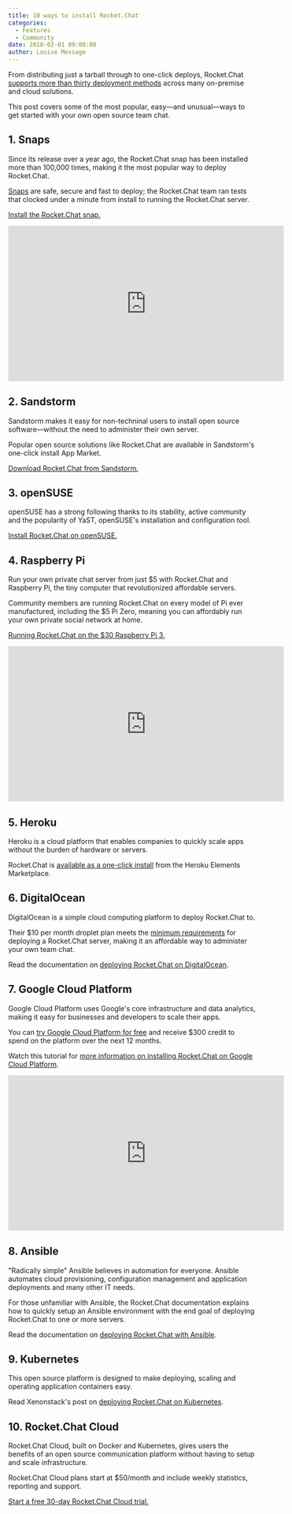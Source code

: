 ```yaml
---
title: 10 ways to install Rocket.Chat
categories:
  - Features
  - Community
date: 2018-02-01 09:00:00
author: Louise Message
---
```

From distributing just a tarball through to one-click deploys, Rocket.Chat
<a target="_blank" href="https://rocket.chat/docs/installation/">supports more than thirty deployment methods</a>  across many on-premise and cloud solutions.

This post covers some of the most popular, easy—and unusual—ways to get started with your own open source team chat.

## 1. Snaps

Since its release over a year ago, the Rocket.Chat snap has been installed more than 100,000 times, making it the most popular way to deploy Rocket.Chat.

<a target="_blank" href="https://snapcraft.io">Snaps</a> are safe, secure and fast to deploy; the Rocket.Chat team ran tests that clocked under a minute from install to running the Rocket.Chat server.

<a target="_blank" href="https://rocket.chat/docs/installation/manual-installation/ubuntu/snaps/">Install the Rocket.Chat snap.</a>

<iframe width="560" height="315" src="https://www.youtube.com/embed/sx1nqxThib8" frameborder="0" allow="autoplay; encrypted-media" allowfullscreen></iframe>

## 2. Sandstorm

Sandstorm makes it easy for non-techninal users to install open source software—without the need to administer their own server.

Popular open source solutions like Rocket.Chat are available in Sandstorm's one-click install App Market.

<a target="_blank" href="https://apps.sandstorm.io/app/vfnwptfn02ty21w715snyyczw0nqxkv3jvawcah10c6z7hj1hnu0">Download Rocket.Chat from Sandstorm.</a>

## 3. openSUSE

openSUSE has a strong following thanks to its stability, active community and the popularity of YaST, openSUSE's installation and configuration tool.

<a target="_blank" href="https://rocket.chat/docs/installation/manual-installation/opensuse/">Install Rocket.Chat on openSUSE.</a>

## 4. Raspberry Pi

Run your own private chat server from just $5 with Rocket.Chat and Raspberry Pi, the tiny computer that revolutionized affordable servers.

Community members are running Rocket.Chat on every model of Pi ever manufactured, including the $5 Pi Zero, meaning you can affordably run your own private social network at home.

<a target="_blank" href="https://github.com/RocketChat/Rocket.Chat.RaspberryPi">Running Rocket.Chat on the $30 Raspberry Pi 3.</a>

<iframe width="560" height="315" src="https://www.youtube.com/embed/BevcvRLsa9Y" frameborder="0" allow="autoplay; encrypted-media" allowfullscreen></iframe>

## 5. Heroku

Heroku is a cloud platform that enables companies to quickly scale apps without the burden of hardware or servers.

Rocket.Chat is <a target="_blank" href="https://elements.heroku.com/buttons/rocketchat/rocket.chat">available as a one-click install</a> from the Heroku Elements Marketplace.

## 6. DigitalOcean

DigitalOcean is a simple cloud computing platform to deploy Rocket.Chat to.

Their $10 per month droplet plan meets the <a target="_blank" href="https://rocket.chat/docs/installation/minimum-requirements/">minimum requirements</a> for deploying a Rocket.Chat server, making it an affordable way to administer your own team chat.

Read the documentation on <a target="_blank" href="https://rocket.chat/docs/installation/paas-deployments/digital-ocean/">deploying Rocket.Chat on DigitalOcean</a>.

## 7. Google Cloud Platform

Google Cloud Platform uses Google's core infrastructure and data analytics, making it easy for businesses and developers to scale their apps.

You can <a target="_blank" href="https://console.cloud.google.com/freetrial">try Google Cloud Platform for free</a> and receive $300 credit to spend on the platform over the next 12 months.

Watch this tutorial for <a target="_blank" href="https://www.youtube.com/watch?v=BeWmFX6-a5w">more information on installing Rocket.Chat on Google Cloud Platform</a>.

<iframe width="560" height="315" src="https://www.youtube.com/embed/BeWmFX6-a5w" frameborder="0" allow="autoplay; encrypted-media" allowfullscreen></iframe>

## 8. Ansible

"Radically simple" Ansible believes in automation for everyone. Ansible automates cloud provisioning, configuration management and application deployments and many other IT needs.

For those unfamiliar with Ansible, the Rocket.Chat documentation explains how to quickly setup an Ansible environment with the end goal of deploying Rocket.Chat to one or more servers.

Read the documentation on <a target="_blank" href="https://rocket.chat/docs/installation/automation-tools/ansible/">deploying Rocket.Chat with Ansible</a>.

## 9. Kubernetes

This open source platform is designed to make deploying, scaling and operating application containers easy.

Read Xenonstack's post on <a target="_blank" href="https://www.xenonstack.com/blog/devops/how-to-deploy-rocket-chat-on-kubernetes">deploying Rocket.Chat on Kubernetes</a>.

## 10. Rocket.Chat Cloud

Rocket.Chat Cloud, built on Docker and Kubernetes, gives users the benefits of an open source communication platform without having to setup and scale infrastructure.

Rocket.Chat Cloud plans start at $50/month and include weekly statistics, reporting and support.

<a target="_blank" href="https://rocket.chat/cloud">Start a free 30-day Rocket.Chat Cloud trial.</a>
